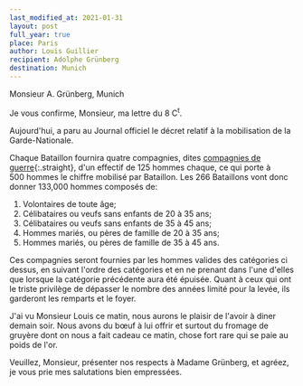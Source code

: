 ```yaml
---
last_modified_at: 2021-01-31
layout: post
full_year: true
place: Paris
author: Louis Guillier
recipient: Adolphe Grünberg
destination: Munich
---
```


Monsieur A. Grünberg, Munich


Je vous confirme, Monsieur, ma lettre du 8 C<sup>t</sup>.

Aujourd'hui, a paru au Journal officiel le décret relatif à la mobilisation de
la Garde-Nationale.

Chaque Bataillon fournira quatre compagnies, dites
<ins>compagnies de guerre</ins>{:.straight}, d'un effectif de 125 hommes
chaque, ce qui porte à 500 hommes le chiffre mobilisé par Bataillon. Les 266
Bataillons vont donc donner 133,000 hommes composés de:

1. Volontaires de toute âge;
2. Célibataires ou veufs sans enfants de 20 à 35 ans;
3. Célibataires ou veufs sans enfants de 35 à 45 ans;
4. Hommes mariés, ou pères de famille de 20 à 35 ans;
5. Hommes mariés, ou pères de famille de 35 à 45 ans.

Ces compagnies seront fournies par les hommes valides des catégories
ci dessus, en suivant l'ordre des catégories et en ne prenant dans l'une
d'elles que lorsque la catégorie précédente aura été épuisée. Quant à ceux qui
ont le triste privilège de dépasser le nombre des années limité pour la levée,
ils garderont les remparts et le foyer.

J'ai vu Monsieur Louis ce matin, nous aurons le plaisir de l'avoir à diner
demain soir. Nous avons du bœuf à lui offrir et surtout du fromage de gruyère
dont on nous a fait cadeau ce matin, chose fort rare qui se paie au poids de
l'or.

Veuillez, Monsieur, présenter nos respects à Madame Grünberg, et agréez, je
vous prie mes salutations bien empressées.
